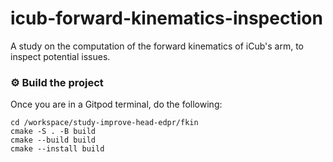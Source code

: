 # icub-forward-kinematics-inspection
A study on the computation of the forward kinematics of iCub's arm, to inspect potential issues.

### ⚙ Build the project
Once you are in a Gitpod terminal, do the following:
```console
cd /workspace/study-improve-head-edpr/fkin
cmake -S . -B build
cmake --build build
cmake --install build
```
